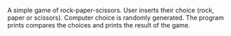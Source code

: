 A simple game of rock-paper-scissors.
User inserts their choice (rock, paper or scissors). Computer choice is randomly generated.
The program prints compares the choices and prints the result of the game.
   
